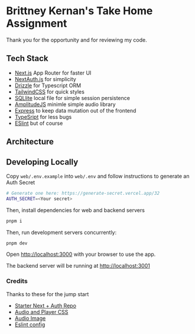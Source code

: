# Brittney Kernan's Take Home Assignment 

Thank you for the opportunity and for reviewing my code. 

## Tech Stack
* [Next.js](https://nextjs.org/) App Router for faster UI
* [NextAuth.js](https://next-auth.js.org/) for simplicity
* [Drizzle](https://orm.drizzle.team) for Typescript ORM
* [TailwindCSS](https://tailwindcss.com/) for quick styles
* [SQLlite](https://turso.tech/libsql) local file for simple session persistence 
* [AmplitudeJS](https://github.com/serversideup/amplitudejs) minimle simple audio library
* [Express](https://expressjs.com/) to keep data mutation out of the frontend
* [TypeSript](https://www.typescriptlang.org/) for less bugs
* [ESlint](https://eslint.org/) but of course

## Architecture

## Developing Locally

Copy `web/.env.example` into `web/.env` and follow instructions to generate an Auth Secret

```bash
# Generate one here: https://generate-secret.vercel.app/32
AUTH_SECRET=<Your secret>
```

Then, install dependencies for web and backend servers

```bash
pnpm i
```

Then, run development servers concurrently:

```bash
pnpm dev
```

Open [http://localhost:3000](http://localhost:3000) with your browser to use the app.

The backend server will be running at [http://localhost:3001](http://localhost:3001)

### Credits

Thanks to these for the jump start

* [Starter Next + Auth Repo](https://github.com/vercel/nextjs-postgres-auth-starter)
* [Audio and Player CSS](https://codepen.io/serversideup/pen/Vwrgoea)
* [Audio Image](https://unsplash.com/photos/a-close-up-of-a-red-object-with-a-blurry-background-wEK9gAJPL8s)
* [Eslint config](https://github.com/ixartz/Next-JS-Landing-Page-Starter-Template/blob/master/package.json)

